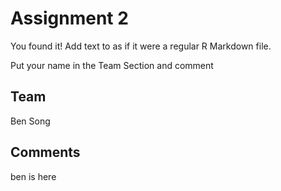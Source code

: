 # Assignment 2

You found it!  Add text to as if it were a regular R Markdown file.

Put your name in the Team Section and comment

## Team
Ben Song
## Comments
ben is here
